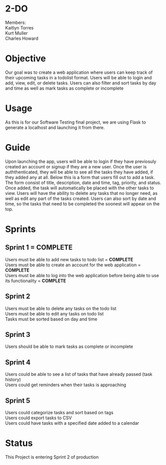 # 2-DO

Members:<br />
Kaitlyn Torres <br />
Kurt Muller<br />
Charles Howard

# Objective
Our goal was to create a web application where users can keep track of their upcoming tasks in a todolist format. Users will be able to login and add, view, edit, or delete tasks.
Users can also filter and sort tasks by day and time as well as mark tasks as complete or incomplete

# Usage
As this is for our Software Testing final project, we are using Flask to generate a localhost and launching it from there.

# Guide
Upon launching the app, users will be able to login if they have previosuly created an account or signup if they are a new user. Once the user is auththenticated, they will be able to see all the tasks they
have added, if they added any at all. Below this is a form that users fill out to add a task. The form consist of title, description, date and time, tag, priority, and status. Once added, the task will automatically be placed
with the other tasks to view. Users will have the ability to delete any tasks that no longer need, as well as edit any part of the tasks created. Users can also sort by date and time, so the tasks that need to be completed the soonest will appear on the top.


# Sprints
## Sprint 1 = COMPLETE
Users must be able to add new tasks to todo list = <b>COMPLETE</b> <br />
Users must be able to create an account for the web application = <b>COMPLETE</b><br />
Users must be able to log into the web application before being able to use its functionality = <b>COMPLETE</b>

## Sprint 2
Users must be able to delete any tasks on the todo list <br />
Users must be able to edit any tasks on todo list<br />
Tasks must be sorted based on day and time

## Sprint 3
Users should be able to mark tasks as complete or incomplete <br />

## Sprint 4
Users could be able to see a list of tasks that have already passed (task history) <br />
Users could get reminders when their tasks is approaching<br />


## Sprint 5
Users could categorize tasks and sort based on tags <br />
Users could export tasks to CSV<br />
Users could have tasks with a specified date added to a calendar

# Status
This Project is entering Sprint 2 of production


